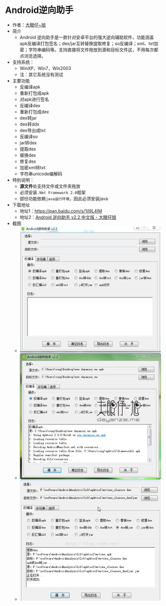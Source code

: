 # Android逆向助手

* 作者：[大眼仔~旭](http://www.dayanzai.me)
* 简介
  * Android 逆向助手是一款针对安卓平台的强大逆向辅助软件，功能涵盖apk反编译打包签名；dex/jar互转替换提取修复；so反编译；xml、txt加密；字符串编码等。支持直接将文件拖放到源和目标文件这，不用每次都点浏览选择。
* 支持系统：
  * WinXP、Win7，Win2003
  * 注：其它系统没有测试
* 主要功能
  * 反编译apk
  * 重新打包成apk
  * 对apk进行签名
  * 反编译dex
  * 重新打包成dex
  * dex转jar
  * dex转ddx
  * dex导出成txt
  * 反编译so
  * jar转dex
  * 提取dex
  * 替换dex
  * 修复dex
  * 加密xml转txt
  * 字符串unicode编解码
* 特别说明：
  * **源文件**处支持文件或文件夹拖放
  * 必须安装`.Net Framework 2.0`框架
  * 部份功能依赖`java运行环境`，因此必须安装java
* 下载地址
  * 地址1：https://pan.baidu.com/s/1jI9L4IM
  * 地址2：[Android 逆向助手 v2.2 中文版 - 大眼仔旭](http://www.dayanzai.me/android-hack.html)
* 截图
  * ![](../../assets/img/android_reverse_engineering_assistant_1.png)
  * ![](../../assets/img/android_reverse_engineering_assistant_2.jpg)
  * ![](../../assets/img/android_reverse_engineering_assistant_3.png)